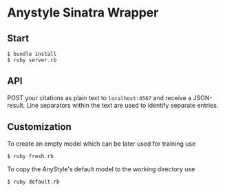 # Anystyle Sinatra Wrapper

## Start

    $ bundle install
    $ ruby server.rb
    
## API

POST your citations as plain text to `localhost:4567` and receive a JSON-result. 
Line separators within the text are used to identify separate entries.

## Customization

To create an empty model which can be later used for training use

    $ ruby fresh.rb

To copy the AnyStyle's default model to the working directory use

    $ ruby default.rb

